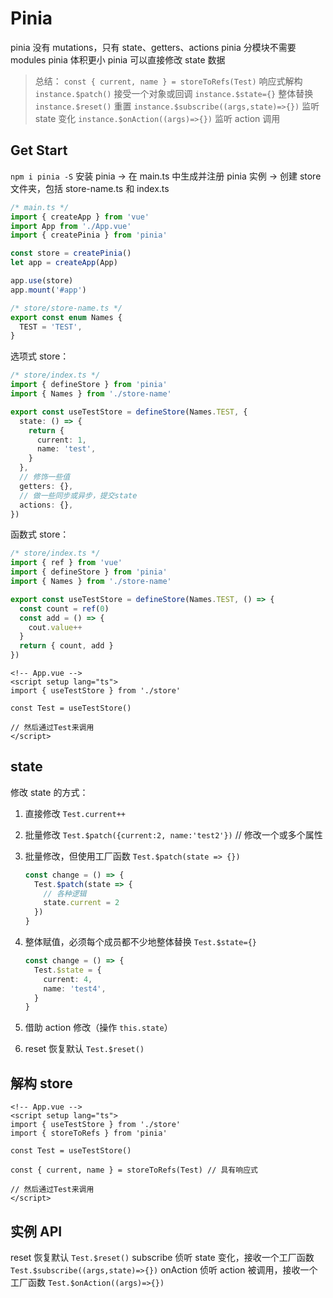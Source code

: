 # Pinia

pinia 没有 mutations，只有 state、getters、actions
pinia 分模块不需要 modules
pinia 体积更小
pinia 可以直接修改 state 数据

> 总结：
> `const { current, name } = storeToRefs(Test)` 响应式解构
> `instance.$patch()` 接受一个对象或回调
> `instance.$state={}` 整体替换
> `instance.$reset()` 重置
> `instance.$subscribe((args,state)=>{})` 监听 state 变化
> `instance.$onAction((args)=>{})` 监听 action 调用

## Get Start

`npm i pinia -S`
安装 pinia -> 在 main.ts 中生成并注册 pinia 实例 -> 创建 store 文件夹，包括 store-name.ts 和 index.ts

```ts {4,6,9}
/* main.ts */
import { createApp } from 'vue'
import App from './App.vue'
import { createPinia } from 'pinia'

const store = createPinia()
let app = createApp(App)

app.use(store)
app.mount('#app')
```

```ts
/* store/store-name.ts */
export const enum Names {
  TEST = 'TEST',
}
```

选项式 store：

```ts
/* store/index.ts */
import { defineStore } from 'pinia'
import { Names } from './store-name'

export const useTestStore = defineStore(Names.TEST, {
  state: () => {
    return {
      current: 1,
      name: 'test',
    }
  },
  // 修饰一些值
  getters: {},
  // 做一些同步或异步，提交state
  actions: {},
})
```

函数式 store：

```ts
/* store/index.ts */
import { ref } from 'vue'
import { defineStore } from 'pinia'
import { Names } from './store-name'

export const useTestStore = defineStore(Names.TEST, () => {
  const count = ref(0)
  const add = () => {
    cout.value++
  }
  return { count, add }
})
```

```vue
<!-- App.vue -->
<script setup lang="ts">
import { useTestStore } from './store'

const Test = useTestStore()

// 然后通过Test来调用
</script>
```

## state

修改 state 的方式：

1. 直接修改 `Test.current++`
2. 批量修改 `Test.$patch({current:2, name:'test2'})` // 修改一个或多个属性
3. 批量修改，但使用工厂函数 `Test.$patch(state => {})`

   ```ts
   const change = () => {
     Test.$patch(state => {
       // 各种逻辑
       state.current = 2
     })
   }
   ```

4. 整体赋值，必须每个成员都不少地整体替换 `Test.$state={}`

   ```ts
   const change = () => {
     Test.$state = {
       current: 4,
       name: 'test4',
     }
   }
   ```

5. 借助 action 修改（操作 `this.state`）
6. reset 恢复默认 `Test.$reset()`

## 解构 store

```vue {4,8}
<!-- App.vue -->
<script setup lang="ts">
import { useTestStore } from './store'
import { storeToRefs } from 'pinia'

const Test = useTestStore()

const { current, name } = storeToRefs(Test) // 具有响应式

// 然后通过Test来调用
</script>
```

## 实例 API

reset 恢复默认 `Test.$reset()`
subscribe 侦听 state 变化，接收一个工厂函数 `Test.$subscribe((args,state)=>{})`
onAction 侦听 action 被调用，接收一个工厂函数 `Test.$onAction((args)=>{})`
